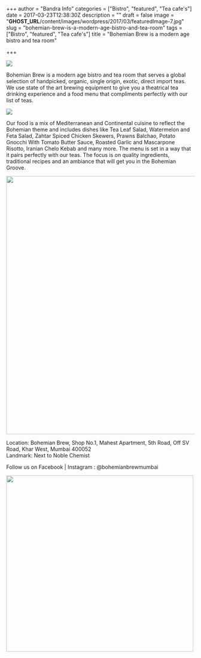 +++
author = "Bandra Info"
categories = ["Bistro", "featured", "Tea cafe's"]
date = 2017-03-23T12:38:30Z
description = ""
draft = false
image = "__GHOST_URL__/content/images/wordpress/2017/03/featuredImage-7.jpg"
slug = "bohemian-brew-is-a-modern-age-bistro-and-tea-room"
tags = ["Bistro", "featured", "Tea cafe's"]
title = "Bohemian Brew is a modern age bistro and tea room"

+++


<p><img class="aligncenter" src="https://i1.wp.com/bandra.info/wp-content/uploads/2017/03/IMG_2877-1.jpg?w=850&#038;ssl=1" align="middle" data-recalc-dims="1" /></p>
<p dir="auto">Bohemian Brew is a modern age bistro and tea room that serves a global selection of handpicked, organic, single origin, exotic, direct import teas. We use state of the art brewing equipment to give you a theatrical tea drinking experience and a food menu that compliments perfectly with our list of teas.</p>
<p><img class="aligncenter" src="https://i0.wp.com/bandra.info/wp-content/uploads/2017/03/IMG_2876-1.jpg?w=850&#038;ssl=1" align="middle" data-recalc-dims="1" /></p>
<p>Our food is a mix of Mediterranean and Continental cuisine to reflect the Bohemian theme and includes dishes like Tea Leaf Salad, Watermelon and Feta Salad, Zahtar Spiced Chicken Skewers, Prawns Balchao, Potato Gnocchi With Tomato Butter Sauce, Roasted Garlic and Mascarpone Risotto, Iranian Chelo Kebab and many more. The menu is set in a way that it pairs perfectly with our teas. The focus is on quality ingredients, traditional recipes and an ambiance that will get you in the Bohemian Groove.</p>
<p><img loading="lazy" class="aligncenter" src="https://i2.wp.com/bandra.info/wp-content/uploads/2017/03/IMG_2874-1.jpg?resize=850%2C690&#038;ssl=1" width="850" height="690" align="middle" data-recalc-dims="1" /></p>
<p>Location: Bohemian Brew, Shop No.1, Mahest Apartment, 5th Road, Off SV Road, Khar West, Mumbai 400052<br />
Landmark: Next to Noble Chemist</p>
<p>Follow us on Facebook | Instagram : @bohemianbrewmumbai</p>
<p><img loading="lazy" class="size-medium wp-image-10803 aligncenter" src="https://i0.wp.com/bandra.info/wp-content/uploads/2017/03/IMG_0408.jpg?resize=500%2C471&#038;ssl=1" alt="" width="500" height="471" srcset="https://i0.wp.com/bandra.info/wp-content/uploads/2017/03/IMG_0408.jpg?resize=500%2C471&amp;ssl=1 500w, https://i0.wp.com/bandra.info/wp-content/uploads/2017/03/IMG_0408.jpg?resize=768%2C723&amp;ssl=1 768w, https://i0.wp.com/bandra.info/wp-content/uploads/2017/03/IMG_0408.jpg?resize=1024%2C964&amp;ssl=1 1024w, https://i0.wp.com/bandra.info/wp-content/uploads/2017/03/IMG_0408.jpg?w=1700&amp;ssl=1 1700w" sizes="(max-width: 500px) 100vw, 500px" data-recalc-dims="1" /></p>



